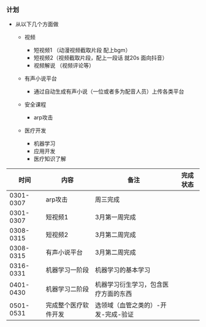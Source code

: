 ### 计划

* 从以下几个方面做

  * 视频
    * 短视频1 （动漫视频截取片段 配上bgm）
    * 短视频2（视频截取片段，配上一段话 就20s 面向抖音）
    * 视频解说 （视频评论等）

  * 有声小说平台
    * 通过自动生成有声小说（一位或者多为配音人员）上传各类平台

  * 安全课程
    * arp攻击
  * 医疗开发
    * 机器学习
    * 应用开发
    * 医疗知识了解

| 时间      | 内容                 | 备注                                 | 完成状态 |
| --------- | -------------------- | ------------------------------------ | -------- |
| 0301-0307 | arp攻击              | 周三完成                             |          |
| 0301-0307 | 短视频1              | 3月第一周完成                        |          |
| 0308-0315 | 短视频2              | 3月第二周完成                        |          |
| 0308-0315 | 有声小说平台         | 3月第二周完成                        |          |
| 0316-0331 | 机器学习一阶段       | 机器学习的基本学习                   |          |
| 0401-0430 | 机器学习二阶段       | 机器学习衍生学习，包含医疗方面的东西 |          |
| 0501-0531 | 完成整个医疗软件开发 | 选领域（血管之类的）-开发-完成-验证  |          |

